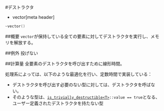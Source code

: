 #デストラクタ
* vector[meta header]

```cpp
~vector()
```

##概要
`vector`が保持している全ての要素に対してデストラクタを実行し、メモリを解放する。


##例外
投げない


##計算量
全要素のデストラクタを呼び出すために線形時間。

処理系によっては、以下のような最適化を行い、定数時間で実装している：

- デストラクタを呼び出す必要のない型に対しては、デストラクタを呼ばない。
- そのような型は、[`is_trivially_destructible<T>`](/reference/type_traits/is_trivially_destructible.md)`::value == true`となる、ユーザー定義されたデストラクタを持たない型

